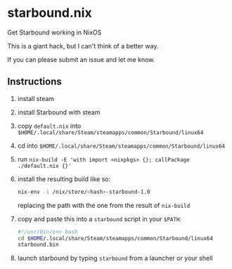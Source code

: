 # starbound.nix

Get Starbound working in NixOS

This is a giant hack, but I can't think of a better way.

If you can please submit an issue and let me know.

## Instructions

1. install steam

2. install Starbound with steam

3. copy `default.nix` into `$HOME/.local/share/Steam/steamapps/common/Starbound/linux64`

4. cd into `$HOME/.local/share/Steam/steamapps/common/Starbound/linux64`

5. run `nix-build -E 'with import <nixpkgs> {}; callPackage ./default.nix {}'`

6. install the resulting build like so:

   ```bash
   nix-env -i /nix/store/<hash>-starbound-1.0
   ```

   replacing the path with the one from the result of `nix-build`

7. copy and paste this into a `starbound` script in your `$PATH`:

   ```bash
   #!/usr/bin/env bash
   cd $HOME/.local/share/Steam/steamapps/common/Starbound/linux64
   starbound.bin
   ```

8. launch starbound by typing `starbound` from a launcher or your shell
